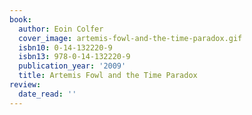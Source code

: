 ```yaml
---
book:
  author: Eoin Colfer
  cover_image: artemis-fowl-and-the-time-paradox.gif
  isbn10: 0-14-132220-9
  isbn13: 978-0-14-132220-9
  publication_year: '2009'
  title: Artemis Fowl and the Time Paradox
review:
  date_read: ''
---
```

